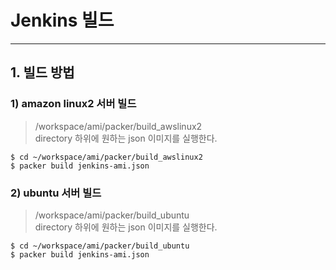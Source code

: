# **Jenkins 빌드**
---
## 1. 빌드 방법
### 1) amazon linux2 서버 빌드
> /workspace/ami/packer/build_awslinux2 <br>
> directory 하위에 원하는 json 이미지를 실행한다.
~~~
$ cd ~/workspace/ami/packer/build_awslinux2
$ packer build jenkins-ami.json
~~~
### 2) ubuntu 서버 빌드
> /workspace/ami/packer/build_ubuntu <br>
> directory 하위에 원하는 json 이미지를 실행한다.
~~~
$ cd ~/workspace/ami/packer/build_ubuntu
$ packer build jenkins-ami.json
~~~
